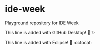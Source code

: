 # ide-week
Playground repository for IDE Week

This line is added with GitHub Desktop! :tada: :sparkles:

This line is added with Eclipse! :tada: :octocat: